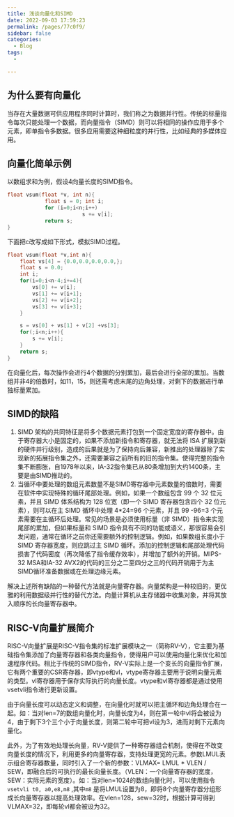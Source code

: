 ```yaml
---
title: 浅谈向量化和SIMD
date: 2022-09-03 17:59:23
permalink: /pages/77c0f9/
sidebar: false
categories:
  - Blog
tags:
  - 

---
```


## 为什么要有向量化

当存在大量数据可供应用程序同时计算时，我们称之为数据并行性。传统的标量指令每次只能处理一个数据，而向量指令（SIMD）则可以将相同的操作应用于多个元素，即单指令多数据。很多应用需要这种细粒度的并行性，比如经典的多媒体应用。

## 向量化简单示例

以数组求和为例，假设4向量长度的SIMD指令。

```c
float vsum(float *v, int n){
			float s = 0; int i;
			for (i=0;i<n;i++)
						s += v[i];
			return s;
}
```

下面把c改写成如下形式，模拟SIMD过程。

```c
float vsum(float *v,int n){
    float vs[4] = {0.0,0.0,0.0,0.0,};
    float s = 0.0;
    int i;
    for(i=0;i<n-4;i+=4){
        vs[0] += v[i];
        vs[1] += v[i+1];
        vs[2] += v[i+2];
        vs[3] += v[i+3];
    }

    s = vs[0] + vs[1] + v[2] +vs[3];
    for(;i<n;i++){
        s += v[i];
    }
    return s;
}
```

在向量化后，每次操作会进行4个数据的分别累加，最后会进行全部的累加。当数组并非4的倍数时，如11，15，则还需考虑末尾的边角处理，对剩下的数据进行单独标量累加。

## SIMD的缺陷

1. SIMD 架构的共同特征是将多个数据元素打包到一个固定宽度的寄存器中。由于寄存器大小是固定的，如果不添加新指令和寄存器，就无法将 ISA 扩展到新的硬件并行级别，造成的后果就是为了保持向后兼容，新推出的处理器除了实现新的拓展指令集之外，还需要兼容之前所有的旧的指令集。使得完整的指令集不断膨胀，自1978年以来，IA-32指令集已从80条增加到大约1400条，主要是由SIMD推动的。
2. 当循环中要处理的数组元素数量不是SIMD寄存器中元素数量的倍数时，需要在软件中实现特殊的循环尾部处理。例如，如果一个数组包含 99 个 32 位元素，并且 SIMD 体系结构为 128 位宽（即一个 SIMD 寄存器包含四个 32 位元素），则可以在主 SIMD 循环中处理 4*24=96 个元素，并且 99 -96=3 个元素需要在主循环后处理。常见的场景是必须使用标量（非 SIMD）指令来实现尾部的累加，但如果标量和 SIMD 指令具有不同的功能或语义，那很容易会引发问题，通常在循环之前你还需要额外的控制逻辑。例如，如果数组长度小于 SIMD 寄存器宽度，则应跳过主 SIMD 循环。添加的控制逻辑和尾部处理代码损害了代码密度（再次降低了指令缓存效率），并增加了额外的开销。MIPS-32 MSA和IA-32 AVX2的代码的三分之二至四分之三的代码开销用于为主SIMD循环准备数据或在处理边缘元素。

解决上述所有缺陷的一种替代方法就是向量寄存器。向量架构是一种较旧的，更优雅的利用数据级并行性的替代方法。向量计算机从主存储器中收集对象，并将其放入顺序的长向量寄存器中。

## **RISC-V向量扩展简介**

RISC-V向量扩展是RISC-V指令集的标准扩展模块之一（简称RV-V），它主要为基础指令集添加了向量寄存器和各类向量指令，使得用户可以使用向量化来优化和加速程序代码。相比于传统的SIMD指令，RV-V实际上是一个变长的向量指令扩展，它有两个重要的CSR寄存器，即vtype和vl，vtype寄存器主要用于说明向量元素的类型。vl寄存器用于保存实际执行的向量长度。vtype和vl寄存器都是通过使用vsetvli指令进行更新设置。

由于向量长度可以动态定义和调整，在向量化时就可以把主循环和边角处理合在一起。如：当对len=7的数组向量化时，向量长度为4，则在第一轮中vl将会被设为4，由于剩下3个三个小于向量长度，则第二轮中可把vl设为3，进而对剩下元素向量化。

此外，为了有效地处理长向量，RV-V提供了一种寄存器组合机制，使得在不改变向量长度的情况下，利用更多的向量寄存器，支持处理更宽的元素。参数LMUL表示组合寄存器数量，同时引入了一个新的参数：VLMAX= LMUL * VLEN / SEW，即融合后的可执行的最长向量长度。（VLEN：一个向量寄存器的宽度，SEW：实际元素的宽度）。如：当对len=1024的数组向量化时，可以使用指令`vsetvli t0, a0,e8,m8`   ,其中`m8` 是将LMUL设置为8，即将8个向量寄存器分组形成长向量寄存器以提高处理效率。在vlen=128，sew=32时，根据计算可得到VLMAX=32，即每轮vl都会被设为32。
